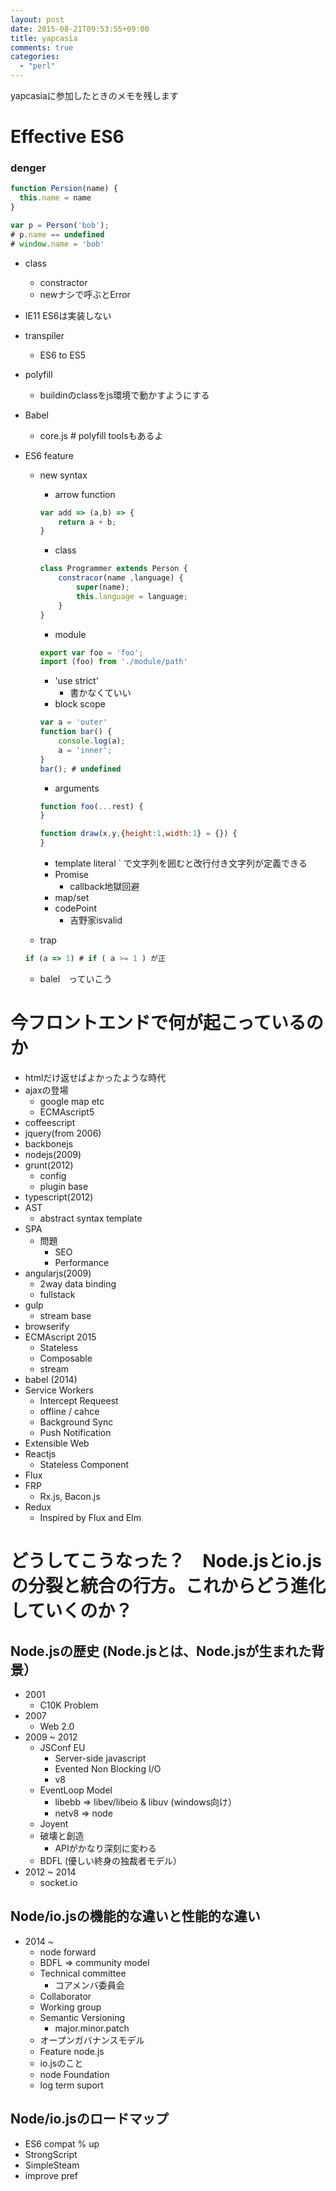 ```yaml
---
layout: post
date: 2015-08-21T09:53:55+09:00
title: yapcasia
comments: true
categories:
  - "perl"
---
```


yapcasiaに参加したときのメモを残します

# Effective ES6

### denger
```javascript
function Persion(name) {
  this.name = name
}

var p = Person('bob');
# p.name == undefined
# window.name = 'bob'
```

- class
  - constractor
  - newナシで呼ぶとError
- IE11 ES6は実装しない
- transpiler
  - ES6 to ES5
- polyfill
  - buildinのclassをjs環境で動かすようにする
- Babel
  - core.js # polyfill toolsもあるよ

- ES6 feature
  - new syntax
    - arrow function
    ```javascript
    var add => (a,b) => {
        return a + b;
    }
    ```

    - class

    ```javascript
    class Programmer extends Person {
        constracor(name ,language) {
            super(name);
            this.language = language;
        }
    }
    ```

    - module

    ```javascript
    export var foo = 'foo';
    import (foo) from './module/path'
    ```

    - 'use strict'
      - 書かなくていい
    - block scope

    ```javascript
    var a = 'outer'
    function bar() {
        console.log(a);
        a = 'inner';
    }
    bar(); # undefined
    ```

    - arguments

    ```javascript
    function foo(...rest) {
    }
    ```
    ```javascript
    function draw(x,y,{height:1,width:1} = {}) {
    }
    ```

    - template literal
      \` で文字列を囲むと改行付き文字列が定義できる
    - Promise
      - callback地獄回避
    - map/set
    - codePoint
      - 吉野家isvalid
  - trap

  ```javascript
  if (a => 1) # if ( a >= 1 ) が正
  ```
  - balel　っていこう

# 今フロントエンドで何が起こっているのか

- htmlだけ返せばよかったような時代
- ajaxの登場
  - google map etc
  - ECMAscript5
- coffeescript
- jquery(from 2006)
- backbonejs
- nodejs(2009)
- grunt(2012)
  - config
  - plugin base
- typescript(2012)
- AST
  - abstract syntax template
- SPA
  - 問題
    - SEO
    - Performance
- angularjs(2009)
  - 2way data binding
  - fullstack
- gulp
  - stream base
- browserify
- ECMAscript 2015
  - Stateless
  - Composable
  - stream
- babel (2014)
- Service Workers
  -  Intercept Requeest
    - offline / cahce
    - Background Sync
    - Push Notification
- Extensible Web
- Reactjs
  - Stateless Component
- Flux
- FRP
  - Rx.js, Bacon.js
- Redux
  -  Inspired by Flux and Elm

# どうしてこうなった？　Node.jsとio.jsの分裂と統合の行方。これからどう進化していくのか？

## Node.jsの歴史 (Node.jsとは、Node.jsが生まれた背景）

- 2001
  - C10K Problem
- 2007
  - Web 2.0
- 2009 ~ 2012
  - JSConf EU
    - Server-side javascript
    - Evented Non Blocking I/O
    - v8
  - EventLoop Model
    - libebb => libev/libeio & libuv (windows向け）
    - netv8 => node
  - Joyent
  - 破壊と創造
    - APIがかなり深刻に変わる
  - BDFL (優しい終身の独裁者モデル）
- 2012 ~ 2014
  - socket.io

## Node/io.jsの機能的な違いと性能的な違い

- 2014 ~
  - node forward
  - BDFL => community model
  - Technical committee
    - コアメンバ委員会
  - Collaborator
  - Working group
  - Semantic Versioning
    - major.minor.patch
  - オープンガバナンスモデル
  - Feature node.js
  - io.jsのこと
  - node Foundation
  - log term suport

## Node/io.jsのロードマップ

- ES6 compat % up
- StrongScript
- SimpleSteam
- improve pref
